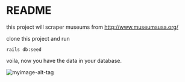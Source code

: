 # README

this project will scraper museums from http://www.museumsusa.org/

clone this project and run

``rails db:seed``

voila, now you have the data in your database.

![myimage-alt-tag](https://i.ibb.co/3dpw3gh/Screen-Shot-2020-12-18-at-16-14-08.png)
